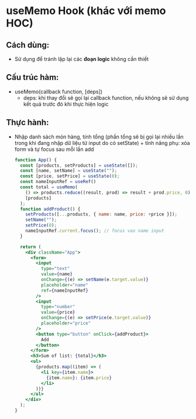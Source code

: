 # useMemo Hook (khác với memo HOC)
## Cách dùng:
- Sử dụng để tránh lặp lại các **đoạn logic** không cần thiết 

## Cấu trúc hàm:
- useMemo(callback function, [deps])
  - deps: khi thay đổi sẽ gọi lại callback function, nếu không sẽ sử dụng kết quả trước đó khi thực hiện logic

## Thực hành:
- Nhập danh sách món hàng, tính tổng (phần tổng sẽ bị gọi lại nhiều lần trong khi đang nhập dữ liệu từ input do có setState) + tính năng phụ: xóa form và tự focus sau mỗi lần add
  ```jsx
  function App() {
    const [products, setProducts] = useState([]);
    const [name, setName] = useState("");
    const [price, setPrice] = useState(0);
    const nameInputRef = useRef()
    const total = useMemo(
      () => products.reduce((result, prod) => result + prod.price, 0),
      [products]
    );
    function addProduct() {
      setProducts([...products, { name: name, price: +price }]);
      setName("");
      setPrice(0);
      nameInputRef.current.focus(); // focus vao name input
    }

    return (
      <div className="App">
        <form>
          <input
            type="text"
            value={name}
            onChange={(e) => setName(e.target.value)}
            placeholder="name"
            ref={nameInputRef}
          />
          <input
            type="number"
            value={price}
            onChange={(e) => setPrice(e.target.value)}
            placeholder="price"
          />
          <button type="button" onClick={addProduct}>
            Add
          </button>
        </form>
        <h3>Sum of list: {total}</h3>
        <ul>
          {products.map((item) => (
            <li key={item.name}>
              {item.name}: {item.price}
            </li>
          ))}
        </ul>
      </div>
    );
  }
  ```
